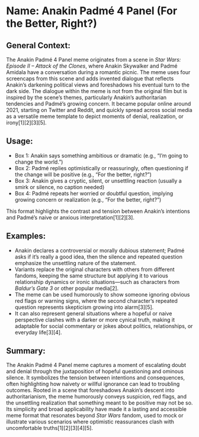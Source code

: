 # Name: Anakin Padmé 4 Panel (For the Better, Right?)

## General Context:
The Anakin Padmé 4 Panel meme originates from a scene in *Star Wars: Episode II – Attack of the Clones*, where Anakin Skywalker and Padmé Amidala have a conversation during a romantic picnic. The meme uses four screencaps from this scene and adds invented dialogue that reflects Anakin’s darkening political views and foreshadows his eventual turn to the dark side. The dialogue within the meme is not from the original film but is inspired by the scene’s themes, particularly Anakin’s authoritarian tendencies and Padmé’s growing concern. It became popular online around 2021, starting on Twitter and Reddit, and quickly spread across social media as a versatile meme template to depict moments of denial, realization, or irony[1][2][3][5].

## Usage:
* Box 1: Anakin says something ambitious or dramatic (e.g., “I’m going to change the world.”)
* Box 2: Padmé replies optimistically or reassuringly, often questioning if the change will be positive (e.g., “For the better, right?”)
* Box 3: Anakin gives a cryptic, silent, or unsettling reaction (usually a smirk or silence, no caption needed)
* Box 4: Padmé repeats her worried or doubtful question, implying growing concern or realization (e.g., “For the better, right?”)

This format highlights the contrast and tension between Anakin’s intentions and Padmé’s naive or anxious interpretation[1][2][3].

## Examples:
* Anakin declares a controversial or morally dubious statement; Padmé asks if it’s really a good idea, then the silence and repeated question emphasize the unsettling nature of the statement.
* Variants replace the original characters with others from different fandoms, keeping the same structure but applying it to various relationship dynamics or ironic situations—such as characters from *Baldur’s Gate 3* or other popular media[2].
* The meme can be used humorously to show someone ignoring obvious red flags or warning signs, where the second character’s repeated question represents skepticism growing into alarm[3][5].
* It can also represent general situations where a hopeful or naive perspective clashes with a darker or more cynical truth, making it adaptable for social commentary or jokes about politics, relationships, or everyday life[3][4].

## Summary:
The Anakin Padmé 4 Panel meme captures a moment of escalating doubt and denial through the juxtaposition of hopeful questioning and ominous silence. It symbolizes the tension between intentions and consequences, often highlighting how naivety or willful ignorance can lead to troubling outcomes. Rooted in a scene that foreshadows Anakin’s descent into authoritarianism, the meme humorously conveys suspicion, red flags, and the unsettling realization that something meant to be positive may not be so. Its simplicity and broad applicability have made it a lasting and accessible meme format that resonates beyond *Star Wars* fandom, used to mock or illustrate various scenarios where optimistic reassurances clash with uncomfortable truths[1][2][3][4][5].